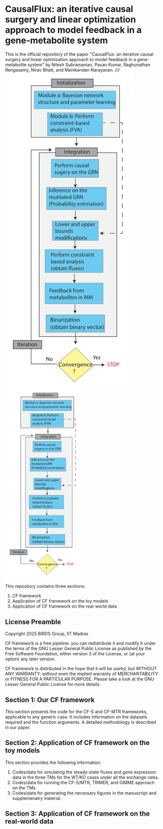 # CausalFlux: an iterative causal surgery and linear optimization approach to model feedback in a gene-metabolite system

This is the official repository of the paper "CausalFlux: an iterative causal surgery and linear optimization approach to model feedback in a gene-metabolite system" by Nilesh Subramanian, Pavan Kumar, Raghunathan Rengasamy, Nirav Bhatt, and Manikandan Narayanan.
///![GH_1-1](https://github.com/BIRDSgroup/CausalFlux/blob/main/Application%20of%20CF%20on%20TMs/GH_1-1.png)
<img src="https://github.com/BIRDSgroup/CausalFlux/blob/main/Application%20of%20CF%20on%20TMs/GH_1-1.png" alt="CausalFlux Overview" style="width:50%; height:auto;">

This repository contains three sections:

1. CF framework
2. Application of CF framework on the toy models
3. Application of CF framework on the real-world data
## License Preamble
Copyright 2025 BIRDS Group, IIT Madras

CF framework is a free pipeline: you can redistribute it and modify it under the terms of the GNU Lesser General Public License as published by the Free Software Foundation, either version 3 of the License, or (at your option) any later version.

CF framework is distributed in the hope that it will be useful, but WITHOUT ANY WARRANTY; without even the implied warranty of MERCHANTABILITY or FITNESS FOR A PARTICULAR PURPOSE. Please take a look at the GNU Lesser General Public License for more details.

## Section 1: Our CF framework
This section presents the code for the CF-S and CF-MTR frameworks, applicable to any generic case. It includes information on the datasets required and the function arguments. A detailed methodology is described in our paper.

## Section 2: Application of CF framework on the toy models
This section provides the following information:
1) Codes/data for simulating the steady-state fluxes and gene expression data in the three TMs for the WT/KO cases under all the exchange rates.
2) Codes/data for running the CF-S/MTR, TRIMER, and GIMME approach on the TMs.
3) Codes/data for generating the necessary figures in the manuscript and supplemenatry material.

## Section 3: Application of CF framework on the real-world data





